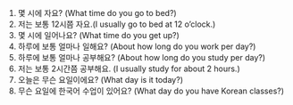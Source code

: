1. 몇 시에 자요? (What time do you go to bed?)
2. 저는 보통 12시쯤 자요.(I usually go to bed at 12 o’clock.)
3. 몇 시에 일어나요? (What time do you get up?)
4. 하루에 보통 얼마나 일해요? (About how long do you work per day?)
5. 하루에 보통 얼마나 공부해요? (About how long do you study per day?)
6. 저는 보통 2시간쯤 공부해요. (I usually study for about 2 hours.)
7. 오늘은 무슨 요일이에요? (What day is it today?)
8. 무슨 요일에 한국어 수업이 있어요? (What day do you have Korean classes?)
